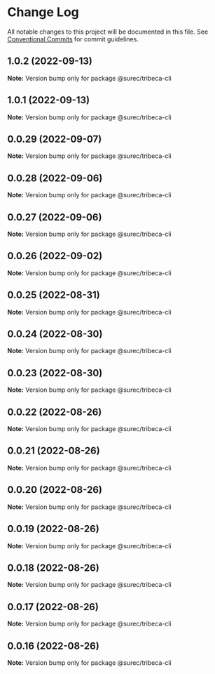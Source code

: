 # Change Log

All notable changes to this project will be documented in this file.
See [Conventional Commits](https://conventionalcommits.org) for commit guidelines.

## 1.0.2 (2022-09-13)

**Note:** Version bump only for package @surec/tribeca-cli





## 1.0.1 (2022-09-13)

**Note:** Version bump only for package @surec/tribeca-cli





## 0.0.29 (2022-09-07)

**Note:** Version bump only for package @surec/tribeca-cli





## 0.0.28 (2022-09-06)

**Note:** Version bump only for package @surec/tribeca-cli





## 0.0.27 (2022-09-06)

**Note:** Version bump only for package @surec/tribeca-cli





## 0.0.26 (2022-09-02)

**Note:** Version bump only for package @surec/tribeca-cli





## 0.0.25 (2022-08-31)

**Note:** Version bump only for package @surec/tribeca-cli





## 0.0.24 (2022-08-30)

**Note:** Version bump only for package @surec/tribeca-cli





## 0.0.23 (2022-08-30)

**Note:** Version bump only for package @surec/tribeca-cli





## 0.0.22 (2022-08-26)

**Note:** Version bump only for package @surec/tribeca-cli





## 0.0.21 (2022-08-26)

**Note:** Version bump only for package @surec/tribeca-cli





## 0.0.20 (2022-08-26)

**Note:** Version bump only for package @surec/tribeca-cli





## 0.0.19 (2022-08-26)

**Note:** Version bump only for package @surec/tribeca-cli





## 0.0.18 (2022-08-26)

**Note:** Version bump only for package @surec/tribeca-cli





## 0.0.17 (2022-08-26)

**Note:** Version bump only for package @surec/tribeca-cli





## 0.0.16 (2022-08-26)

**Note:** Version bump only for package @surec/tribeca-cli
